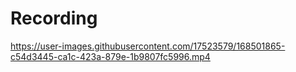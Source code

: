 # Recording
https://user-images.githubusercontent.com/17523579/168501865-c54d3445-ca1c-423a-879e-1b9807fc5996.mp4
